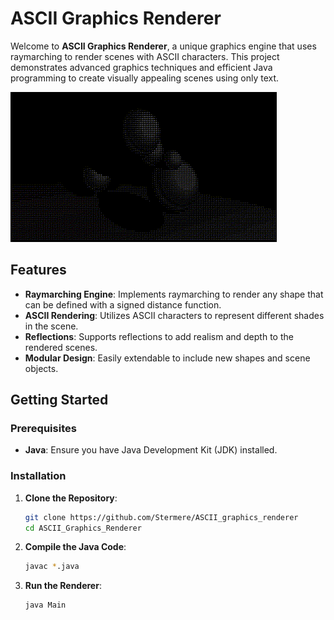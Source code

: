 # ASCII Graphics Renderer

Welcome to **ASCII Graphics Renderer**, a unique graphics engine that uses raymarching to render scenes with ASCII characters. This project demonstrates advanced graphics techniques and efficient Java programming to create visually appealing scenes using only text. 

![Rendered Scene Screenshot](ExampleScene.gif)

## Features

- **Raymarching Engine**: Implements raymarching to render any shape that can be defined with a signed distance function.
- **ASCII Rendering**: Utilizes ASCII characters to represent different shades in the scene.
- **Reflections**: Supports reflections to add realism and depth to the rendered scenes.
- **Modular Design**: Easily extendable to include new shapes and scene objects.

## Getting Started

### Prerequisites

- **Java**: Ensure you have Java Development Kit (JDK) installed.

### Installation

1. **Clone the Repository**:
    ```bash
    git clone https://github.com/Stermere/ASCII_graphics_renderer
    cd ASCII_Graphics_Renderer
    ```

2. **Compile the Java Code**:
    ```bash
    javac *.java
    ```

3. **Run the Renderer**:
    ```bash
    java Main
    ```
